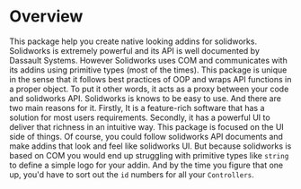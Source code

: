 # Overview
This package help you create native looking addins for solidworks. Solidworks is extremely powerful and its API is well documented by Dassault Systems. However Solidworks uses COM and communicates with its addins using primitive types (most of the times). This package is unique in the sense that it follows best practices of OOP and wraps API functions in a proper object. To put it other words, it acts as a proxy between your code and solidworks API.
Solidworks is knows to be easy to use. And there are two main reasons for it. Firstly, It is a feature-rich software that has a solution for most users requirements. Secondly, it has a powerful UI to deliver that richness in an intuitive way. This package is focused on the UI side of things. Of course, you could follow solidworks API documents and make addins that look and feel like solidworks UI. But because solidworks is based on COM you would end up struggling with primitive types like `string` to define a simple logo for your addin. And by the time you figure that one up, you'd have to sort out the `id` numbers for all your `Controllers`. 
